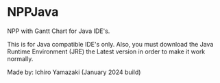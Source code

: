 # NPPJava
NPP with Gantt Chart for Java IDE's.

This is for Java compatible IDE's only. Also, you must download the Java Runtime Environment (JRE) the Latest version in order to make it work normally.

Made by: Ichiro Yamazaki (January 2024 build)
